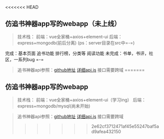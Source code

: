 <<<<<<< HEAD
## 仿追书神器app写的webapp（未上线）
> 技术栈：
> 前端：vue全家桶+axios+element-ui
> 后端：express+mongodb(前后分离)
		(ps：server目录在src中=-=)

完成：基本页面
	  追书功能
	  排行榜，分类等
	  阅读功能
未完成：书单，书评，社区，一系列bug =-=



> 追书神器api参照：[github地址](https://github.com/JustWayward/BookReader)
[详细api.js](https://github.com/jsntjinjin/simplereader/blob/master/app/common/api.js)
接口需要跨域
=======
## 仿追书神器app写的webapp
> 技术栈：
> 前端：vue全家桶+axios+element-ui（学习ing）
> 后端：express+mongodb/mysql(尚未开始)

> 追书神器api参照：[github地址](https://github.com/JustWayward/BookReader)
[详细api.js](https://github.com/jsntjinjin/simplereader/blob/master/app/common/api.js)
接口需要跨域
>>>>>>> 2e62cf3712471af45e55247baf5ad9afea432150

